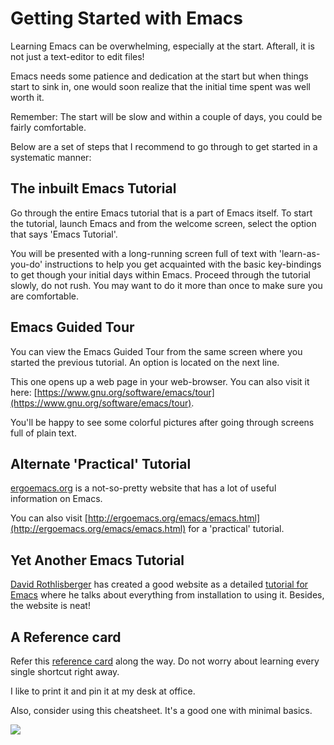 # Getting Started with Emacs

Learning Emacs can be overwhelming, especially at the start. Afterall, it is not just a text-editor to edit files!

Emacs needs some patience and dedication at the start but when things start to sink in, one would soon realize that the initial time spent was well worth it.

Remember: The start will be slow and within a couple of days, you could be fairly comfortable.

Below are a set of steps that I recommend to go through to get started in a systematic manner:

## The inbuilt Emacs Tutorial

Go through the entire Emacs tutorial that is a part of Emacs itself. To start the tutorial, launch Emacs and from the welcome screen, select the option that says 'Emacs Tutorial'.

You will be presented with a long-running screen full of text with 'learn-as-you-do' instructions to help you get acquainted with the basic key-bindings to get though your initial days within Emacs. Proceed through the tutorial slowly, do not rush. You may want to do it more than once to make sure you are comfortable.

## Emacs Guided Tour

You can view the Emacs Guided Tour from the same screen where you started the previous tutorial. An option is located on the next line.

This one opens up a web page in your web-browser. You can also visit it here: [https://www.gnu.org/software/emacs/tour](https://www.gnu.org/software/emacs/tour).

You'll be happy to see some colorful pictures after going through screens full of plain text.

## Alternate 'Practical' Tutorial

[ergoemacs.org](http://ergoemacs.org) is a not-so-pretty website that has a lot of useful information on Emacs.

You can also visit [http://ergoemacs.org/emacs/emacs.html](http://ergoemacs.org/emacs/emacs.html) for a 'practical' tutorial.

## Yet Another Emacs Tutorial

[David Rothlisberger](http://david.rothlis.net) has created a good website as a detailed [tutorial for Emacs](http://david.rothlis.net/emacs/tutorial.html) where he talks about everything from installation to using it. Besides, the website is neat!

## A Reference card

Refer this [reference card](https://www.gnu.org/software/emacs/refcards/pdf/refcard.pdf) along the way. Do not worry about learning every single shortcut right away.

I like to print it and pin it at my desk at office.

Also, consider using this cheatsheet. It's a good one with minimal basics.

[![](http://emacs.sexy/img/How-to-Learn-Emacs-v2-Large.png)](http://emacs.sexy/img/How-to-Learn-Emacs-v2-Large.png)
